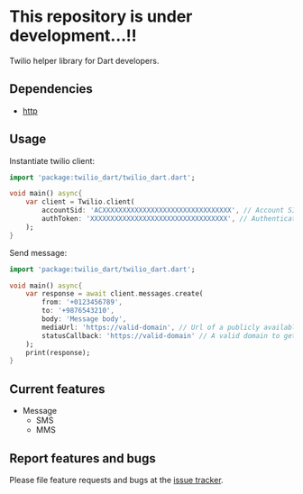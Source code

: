 # This repository is under development...!!

Twilio helper library for Dart developers.

## Dependencies

* [http](https://pub.dev/packages/http)

## Usage

Instantiate twilio client:

```dart
import 'package:twilio_dart/twilio_dart.dart';

void main() async{
    var client = Twilio.client(
        accountSid: 'ACXXXXXXXXXXXXXXXXXXXXXXXXXXXXXXXX', // Account SID
        authToken: 'XXXXXXXXXXXXXXXXXXXXXXXXXXXXXXXXXX', // Authentication Token
    );
}
```

Send message:

```dart
import 'package:twilio_dart/twilio_dart.dart';

void main() async{
    var response = await client.messages.create(
        from: '+0123456789',
        to: '+9876543210',
        body: 'Message body',
        mediaUrl: 'https://valid-domain', // Url of a publicly available media content
        statusCallback: 'https://valid-domain' // A valid domain to get status updates of the message
    );
    print(response);
}
```
## Current features

* Message
    * SMS
    * MMS

## Report features and bugs

Please file feature requests and bugs at the [issue tracker][tracker].

[tracker]: https://github.com/thameemkj/twilio_dart/issues
